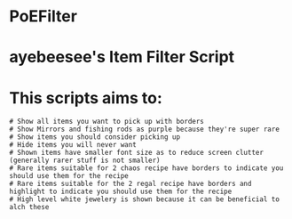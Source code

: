 # PoEFilter

# ayebeesee's Item Filter Script
# This scripts aims to:
	# Show all items you want to pick up with borders
	# Show Mirrors and fishing rods as purple because they're super rare
	# Show items you should consider picking up
	# Hide items you will never want
	# Shown items have smaller font size as to reduce screen clutter (generally rarer stuff is not smaller)
	# Rare items suitable for 2 chaos recipe have borders to indicate you should use them for the recipe
	# Rare items suitable for the 2 regal recipe have borders and highlight to indicate you should use them for the recipe
	# High level white jewelery is shown because it can be beneficial to alch these